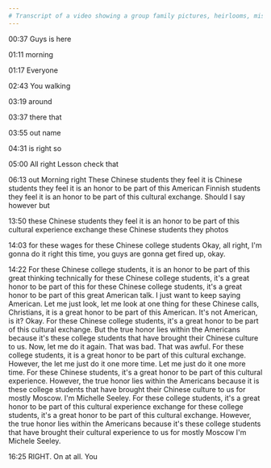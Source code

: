 ```yaml
---
# Transcript of a video showing a group family pictures, heirlooms, miscellaneous photographs, a Chinese-American food restaurant, as well as a College Cultural Exchange program
---
```


00:37 
Guys is here 

01:11 
morning 

01:17 
Everyone 

02:43 
You walking 

03:19 
around 

03:37 
there that 

03:55 
out name 

04:31 
is right so 

05:00 
All right Lesson check that 

06:13 
out Morning right These Chinese students they feel it is Chinese students they feel it is an honor to be  part of this American Finnish students they feel it is an honor to be part of this cultural exchange.  Should I say however but 

13:50 
these Chinese students they feel it is an honor to be part of this cultural experience exchange these  Chinese students they photos

14:03 
for these wages for these Chinese college students Okay, all right, I'm gonna do it right this time, you  guys are gonna get fired up, okay. 

14:22 
For these Chinese college students, it is an honor to be part of this great thinking technically for these  Chinese college students, it's a great honor to be part of this for these Chinese college students, it's a  great honor to be part of this great American talk. I just want to keep saying American. Let me just look,  let me look at one thing for these Chinese calls, Christians, it is a great honor to be part of this  American. It's not American, is it? Okay. For these Chinese college students, it's a great honor to be  part of this cultural exchange. But the true honor lies within the Americans because it's these college  students that have brought their Chinese culture to us. Now, let me do it again. That was bad. That was  awful. For these college students, it is a great honor to be part of this cultural exchange. However, the  let me just do it one more time. Let me just do it one more time. For these Chinese students, it's a great  honor to be part of this cultural experience. However, the true honor lies within the Americans because  it is these college students that have brought their Chinese culture to us for mostly Moscow. I'm  Michelle Seeley. For these college students, it's a great honor to be part of this cultural experience  exchange for these college students, it's a great honor to be part of this cultural exchange. However,  the true honor lies within the Americans because it's these college students that have brought their  cultural experience to us for mostly Moscow I'm Michele Seeley. 

16:25 
RIGHT. On at all. You

